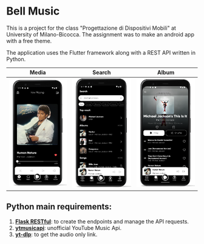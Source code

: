 # **Bell Music**

This is a project for the class "Progettazione di Dispositivi Mobili" at University of Milano-Bicocca.
The assignment was to make an android app with a free theme.

The application uses the Flutter framework along with a REST API written in Python.

| Media | Search | Album |
| :---: | :---: | :---: |
| ![](/screenshots/media_screen.png) | ![](/screenshots/search_screen.png) | ![](/screenshots/album_screen.png) |

## **Python main requirements:**
1. [**Flask RESTful**](https://flask-restful.readthedocs.io/en/latest/): to create the endpoints and manage the API requests.
2. [**ytmusicapi**](https://github.com/sigma67/ytmusicapi): unofficial YouTube Music Api.
3. [**yt-dlp**](https://github.com/yt-dlp/yt-dlp): to get the audio only link.